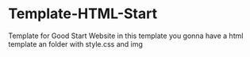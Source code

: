 # Template-HTML-Start
Template for Good Start Website
in this template you gonna have a html template an folder with style.css and img

